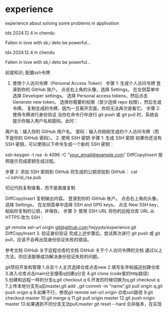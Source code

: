 # experience
experience about solving some problems in applivation

tds 2024.12.4 in chendu

Fallen in love with sb,i deto be powerful...

tds 2024.12.4 in chendu

Fallen in love with sb,i deto be powerful...

前提知识;
配置ssh令牌
1. 使用个人访问令牌（Personal Access Token）
步骤 1: 生成个人访问令牌
登录到你的 GitHub 账户。
点击右上角的头像，选择 Settings。
在左侧菜单中选择 Developer settings。
选择 Personal access tokens，然后点击 Generate new token。
选择你需要的权限（至少选择 repo 权限），然后生成令牌。
复制生成的令牌，因为一旦离开页面，你将无法再次查看它。
步骤 2: 使用令牌进行身份验证
当你在命令行中进行 git push 或 git pull 时，系统会提示你输入用户名和密码。此时：

用户名：输入你的 GitHub 用户名。
密码：输入你刚刚生成的个人访问令牌（而不是你的 GitHub 密码）。
2. 使用 SSH 密钥
步骤 1: 生成 SSH 密钥
如果你还没有 SSH 密钥，可以使用以下命令生成一个新的 SSH 密钥：

ssh-keygen -t rsa -b 4096 -C "your_email@example.com"
DiffCopyInsert
按照提示完成密钥生成过程。

步骤 2: 添加 SSH 密钥到 GitHub
将生成的公钥添加到 GitHub：
cat ~/.ssh/id_rsa.pub

切记代码复制查看，而不是直接复制

DiffCopyInsert
复制输出内容。
登录到你的 GitHub 账户。
点击右上角的头像，选择 Settings。
在左侧菜单中选择 SSH and GPG keys。
点击 New SSH key，粘贴你复制的公钥，并保存。
步骤 3: 使用 SSH URL
将你的远程仓库 URL 从 HTTPS 改为 SSH：

git remote set-url origin git@github.com:fwjyyds/experience.git
DiffCopyInsert
3. 验证身份验证
完成上述步骤后，尝试再次进行 git push 或 git pull，应该不会再出现身份验证失败的错误。

参考文档
GitHub 关于远程仓库的文档
GitHub 关于个人访问令牌的文档
通过以上方法，你应该能够成功解决身份验证失败的问题。


git项目开发和管理
1.点击个人主页选择仓库点击new
2.填写名字和描述创建仓库
3.进入仓库点击main分支搜索q创建q分支
4.git clone (code里的http路径)    
5.创建和远程一样的分支q,git checkout q
6.开发的时候切换为q,git checkout q
7.上传本地分支先q后master,git add .,git commit -m "name",git pull origin q,git push origin q
8.如果不行，修改git remote set-url origin 仓库ssh路径
9.git checkout master
10.git merge q
11.git pull origin master
12.git push origin master
13.如果遇到不同分支无法pull,master git reset --hard 合并版本，在实现

 

